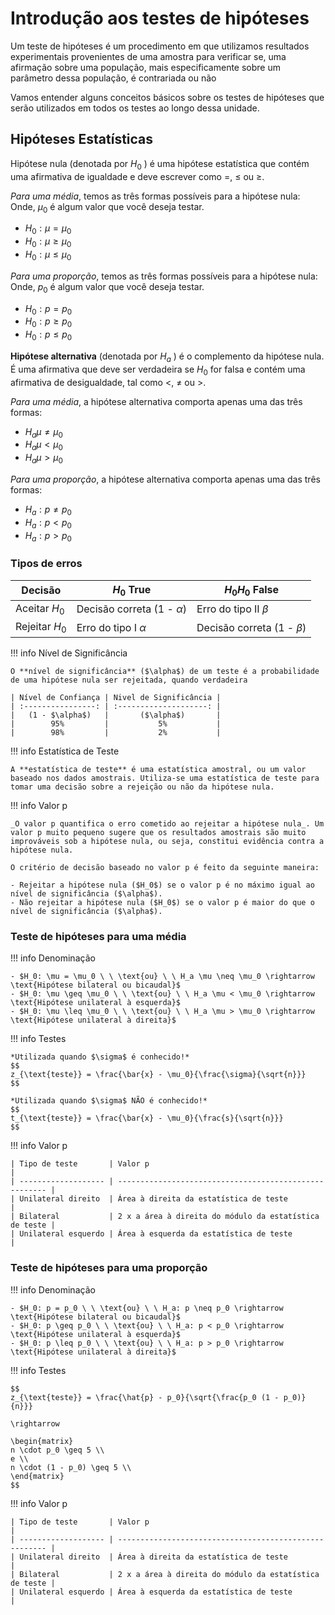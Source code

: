 # Introdução aos testes de hipóteses

Um teste de hipóteses é um procedimento em que utilizamos resultados experimentais provenientes de uma amostra para verificar se, uma afirmação sobre uma população, mais especificamente sobre um parâmetro dessa população, é contrariada ou não

Vamos entender alguns conceitos básicos sobre os testes de hipóteses que serão utilizados em todos os testes ao longo dessa unidade.

## Hipóteses Estatísticas

Hipótese nula (denotada por $H_0$ ) é uma hipótese estatística que contém uma afirmativa
de igualdade e deve escrever como $=$, $\leq$ ou $\geq$.

_Para uma média_, temos as três formas possíveis para a hipótese nula:
Onde, $\mu_0$ é algum valor que você deseja testar.

- $H_0: \mu = \mu_0$
- $H_0: \mu \geq \mu_0$
- $H_0: \mu \leq \mu_0$

_Para uma proporção_, temos as três formas possíveis para a hipótese nula:
Onde, $p_0$ é algum valor que você deseja testar.

- $H_0: p = p_0$
- $H_0: p \geq p_0$
- $H_0: p \leq p_0$

**Hipótese alternativa** (denotada por $H_a$ ) é o complemento da hipótese nula. É uma
afirmativa que deve ser verdadeira se $H_0$ for falsa e contém uma afirmativa de
desigualdade, tal como $<$, $\neq$ ou $>$.

_Para uma média_, a hipótese alternativa comporta apenas uma das três formas:

- $H_a \mu \neq \mu_0$
- $H_a \mu < \mu_0$
- $H_a \mu > \mu_0$

_Para uma proporção_, a hipótese alternativa comporta apenas uma das três formas:

- $H_a: p \neq p_0$
- $H_a: p < p_0$
- $H_a: p > p_0$

### Tipos de erros

| Decisão        | $H_0$ True                     | $H_0$$H_0$ False              |
| -------------- | ------------------------------ | ----------------------------- |
| Aceitar $H_0$  | Decisão correta (1 - $\alpha$) | Erro do tipo II $\beta$       |
| Rejeitar $H_0$ | Erro do tipo I $\alpha$        | Decisão correta (1 - $\beta$) |

!!! info Nível de Significância

    O **nível de significância** ($\alpha$) de um teste é a probabilidade de uma hipótese nula ser rejeitada, quando verdadeira

    | Nível de Confiança | Nivel de Significância |
    | :----------------: | :--------------------: |
    |   (1 - $\alpha$)   |       ($\alpha$)       |
    |        95%         |           5%           |
    |        98%         |           2%           |

!!! info Estatística de Teste

    A **estatística de teste** é uma estatística amostral, ou um valor baseado nos dados amostrais. Utiliza-se uma estatística de teste para tomar uma decisão sobre a rejeição ou não da hipótese nula.

!!! info Valor p

    _O valor p quantifica o erro cometido ao rejeitar a hipótese nula_. Um valor p muito pequeno sugere que os resultados amostrais são muito improváveis sob a hipótese nula, ou seja, constitui evidência contra a hipótese nula.

    O critério de decisão baseado no valor p é feito da seguinte maneira:
    
    - Rejeitar a hipótese nula ($H_0$) se o valor p é no máximo igual ao nível de significância ($\alpha$).
    - Não rejeitar a hipótese nula ($H_0$) se o valor p é maior do que o nível de significância ($\alpha$).

### Teste de hipóteses para uma média

!!! info Denominação

    - $H_0: \mu = \mu_0 \ \ \text{ou} \ \ H_a \mu \neq \mu_0 \rightarrow \text{Hipótese bilateral ou bicaudal}$
    - $H_0: \mu \geq \mu_0 \ \ \text{ou} \ \ H_a \mu < \mu_0 \rightarrow \text{Hipótese unilateral à esquerda}$
    - $H_0: \mu \leq \mu_0 \ \ \text{ou} \ \ H_a \mu > \mu_0 \rightarrow \text{Hipótese unilateral à direita}$

!!! info Testes

    *Utilizada quando $\sigma$ é conhecido!*
    $$
    z_{\text{teste}} = \frac{\bar{x} - \mu_0}{\frac{\sigma}{\sqrt{n}}}
    $$

    *Utilizada quando $\sigma$ NÃO é conhecido!*
    $$
    t_{\text{teste}} = \frac{\bar{x} - \mu_0}{\frac{s}{\sqrt{n}}}
    $$

!!! info Valor p

    | Tipo de teste       | Valor p                                                |
    | ------------------- | ------------------------------------------------------ |
    | Unilateral direito  | Área à direita da estatística de teste                 |
    | Bilateral           | 2 x a área à direita do módulo da estatística de teste |
    | Unilateral esquerdo | Área à esquerda da estatística de teste                |

### Teste de hipóteses para uma proporção

!!! info Denominação

    - $H_0: p = p_0 \ \ \text{ou} \ \ H_a: p \neq p_0 \rightarrow \text{Hipótese bilateral ou bicaudal}$
    - $H_0: p \geq p_0 \ \ \text{ou} \ \ H_a: p < p_0 \rightarrow \text{Hipótese unilateral à esquerda}$
    - $H_0: p \leq p_0 \ \ \text{ou} \ \ H_a: p > p_0 \rightarrow \text{Hipótese unilateral à direita}$

!!! info Testes

    $$
    z_{\text{teste}} = \frac{\hat{p} - p_0}{\sqrt{\frac{p_0 (1 - p_0)}{n}}}
    
    \rightarrow

    \begin{matrix}
    n \cdot p_0 \geq 5 \\
    e \\
    n \cdot (1 - p_0) \geq 5 \\
    \end{matrix}
    $$

!!! info Valor p

    | Tipo de teste       | Valor p                                                |
    | ------------------- | ------------------------------------------------------ |
    | Unilateral direito  | Área à direita da estatística de teste                 |
    | Bilateral           | 2 x a área à direita do módulo da estatística de teste |
    | Unilateral esquerdo | Área à esquerda da estatística de teste                |
